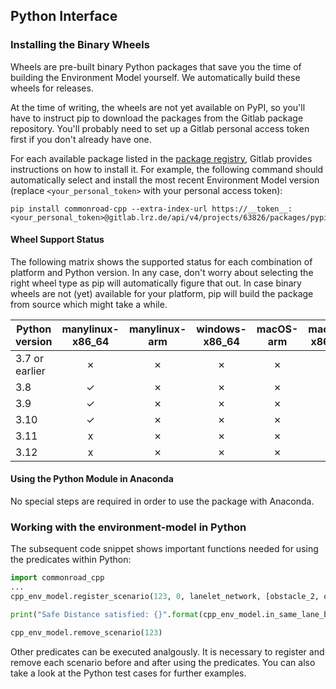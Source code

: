 ## Python Interface

### Installing the Binary Wheels
Wheels are pre-built binary Python packages that save you the time of building the Environment Model yourself.
We automatically build these wheels for releases.

At the time of writing, the wheels are not yet available on PyPI, so you'll have to instruct pip to download the
packages from the Gitlab package repository.
You'll probably need to set up a Gitlab personal access token first if you don't already have one.

For each available package listed in the [package registry](https://gitlab.lrz.de/maierhofer/environment-model/-/packages),
Gitlab provides instructions on how to install it.
For example, the following command should automatically select and install the most recent Environment Model
version (replace `<your_personal_token>` with your personal access token):
```
pip install commonroad-cpp --extra-index-url https://__token__:<your_personal_token>@gitlab.lrz.de/api/v4/projects/63826/packages/pypi/simple
```

#### Wheel Support Status

The following matrix shows the supported status for each combination of platform and Python version.
In any case, don't worry about selecting the right wheel type as pip will automatically figure that out.
In case binary wheels are not (yet) available for your platform, pip will build the package from source which
might take a while.


| Python version | manylinux-x86_64 | manylinux-arm | windows-x86_64 | macOS-arm | macOS-x86_64 |
|----------------|:----------------:|:-------------:| :-----------: | :-----------: |:-----------:|
| 3.7 or earlier |        ✗         | ✗ | ✗ | ✗ | ✗ | ✗ |
| 3.8            |        ✓         | ✗ | ✗ | ✗ | ✗ | ✗ |
| 3.9            |        ✓         | ✗ | ✗ | ✗ | ✗ | ✗ |
| 3.10           |        ✓         | ✗ | ✗ | ✗ | ✗ | ✗ |
| 3.11           |        x         | ✗ | ✗ | ✗ | ✗ | ✗ |
| 3.12           |        x         | ✗ | ✗ | ✗ | ✗ | ✗ |

#### Using the Python Module in Anaconda

No special steps are required in order to use the package with Anaconda.

### Working with the environment-model in Python
The subsequent code snippet shows important functions needed for using the predicates within Python:
```Python
import commonroad_cpp
...
cpp_env_model.register_scenario(123, 0, lanelet_network, [obstacle_2, obstacle_3], [obstacle_1])

print("Safe Distance satisfied: {}".format(cpp_env_model.in_same_lane_boolean_evaluation(123, 4, 1, 3)))

cpp_env_model.remove_scenario(123)
```
Other predicates can be executed analgously.
It is necessary to register and remove each scenario before and after using the predicates.
You can also take a look at the Python test cases for further examples.
